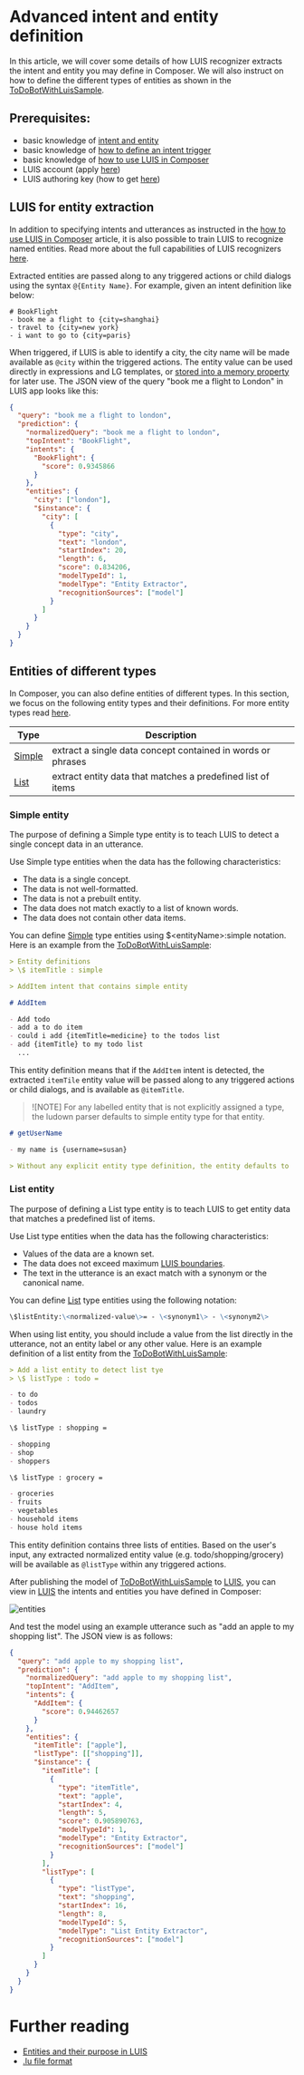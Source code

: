 # Advanced intent and entity definition

In this article, we will cover some details of how LUIS recognizer extracts the intent and entity you may define in Composer. We will also instruct on how to define the different types of entities as shown in the [ToDoBotWithLuisSample](https://github.com/microsoft/BotFramework-Composer/tree/master/Composer/packages/server/assets/projects/ToDoBotWithLuisSample).

## Prerequisites:

- basic knowledge of [intent and entity](concept-language-understanding.md#core-lu-concepts-in-composer)
- basic knowledge of [how to define an intent trigger](howto-defining-triggers.md#intent)
- basic knowledge of [how to use LUIS in Composer](howto-using-LUIS.md)
- LUIS account (apply [here](https://www.luis.ai/home))
- LUIS authoring key (how to get [here](https://docs.microsoft.com/en-us/azure/cognitive-services/luis/luis-concept-keys?tabs=V2#programmatic-key))

## LUIS for entity extraction

In addition to specifying intents and utterances as instructed in the [how to use LUIS in Composer](howto-using-LUIS.md) article, it is also possible to train LUIS to recognize named entities. Read more about the full capabilities of LUIS recognizers [here](https://aka.ms/lu-file-format).

Extracted entities are passed along to any triggered actions or child dialogs using the syntax `@{Entity Name}`. For example, given an intent definition like below:

```
# BookFlight
- book me a flight to {city=shanghai}
- travel to {city=new york}
- i want to go to {city=paris}
```

When triggered, if LUIS is able to identify a city, the city name will be made available as `@city` within the triggered actions. The entity value can be used directly in expressions and LG templates, or [stored into a memory property](concept-memory.md) for later use. The JSON view of the query "book me a flight to London" in LUIS app looks like this:

```json
{
  "query": "book me a flight to london",
  "prediction": {
    "normalizedQuery": "book me a flight to london",
    "topIntent": "BookFlight",
    "intents": {
      "BookFlight": {
        "score": 0.9345866
      }
    },
    "entities": {
      "city": ["london"],
      "$instance": {
        "city": [
          {
            "type": "city",
            "text": "london",
            "startIndex": 20,
            "length": 6,
            "score": 0.834206,
            "modelTypeId": 1,
            "modelType": "Entity Extractor",
            "recognitionSources": ["model"]
          }
        ]
      }
    }
  }
}
```

## Entities of different types

In Composer, you can also define entities of different types. In this section, we focus on the following entity types and their definitions. For more entity types read [here](https://aka.ms/lu-file-format).

| Type                                                                                                                | Description                                                 |
| ------------------------------------------------------------------------------------------------------------------- | ----------------------------------------------------------- |
| [Simple](https://docs.microsoft.com/en-us/azure/cognitive-services/luis/luis-quickstart-primary-and-secondary-data) | extract a single data concept contained in words or phrases |
| [List](https://docs.microsoft.com/en-us/azure/cognitive-services/luis/luis-quickstart-intent-and-list-entity)       | extract entity data that matches a predefined list of items |

### Simple entity

The purpose of defining a Simple type entity is to teach LUIS to detect a single concept data in an utterance.

Use Simple type entities when the data has the following characteristics:

- The data is a single concept.
- The data is not well-formatted.
- The data is not a prebuilt entity.
- The data does not match exactly to a list of known words.
- The data does not contain other data items.

You can define [Simple](<(https://docs.microsoft.com/en-us/azure/cognitive-services/luis/luis-quickstart-primary-and-secondary-data)>) type entities using \$\<entityName\>:simple notation. Here is an example from the [ToDoBotWithLuisSample](https://github.com/microsoft/BotFramework-Composer/tree/master/Composer/packages/server/assets/projects/ToDoBotWithLuisSample):

```markdown
> Entity definitions
> \$ itemTitle : simple

> AddItem intent that contains simple entity

# AddItem

- Add todo
- add a to do item
- could i add {itemTitle=medicine} to the todos list
- add {itemTitle} to my todo list
  ...
```

This entity definition means that if the `AddItem` intent is detected, the extracted `itemTile` entity value will be passed along to any triggered actions or child dialogs, and is available as `@itemTitle`.

> ![NOTE]
> For any labelled entity that is not explicitly assigned a type, the ludown parser defaults to simple entity type for that entity.

```markdown
# getUserName

- my name is {username=susan}

> Without any explicit entity type definition, the entity defaults to 'Simple' entity type.
```

### List entity

The purpose of defining a List type entity is to teach LUIS to get entity data that matches a predefined list of items.

Use List type entities when the data has the following characteristics:

- Values of the data are a known set.
- The data does not exceed maximum [LUIS boundaries](https://docs.microsoft.com/en-us/azure/cognitive-services/luis/luis-boundaries).
- The text in the utterance is an exact match with a synonym or the canonical name.

You can define [List](https://docs.microsoft.com/en-us/azure/cognitive-services/luis/luis-quickstart-intent-and-list-entity) type entities using the following notation:

```markdown
\$listEntity:\<normalized-value\>= - \<synonym1\> - \<synonym2\>
```

When using list entity, you should include a value from the list directly in the utterance, not an entity label or any other value. Here is an example definition of a list entity from the [ToDoBotWithLuisSample](https://github.com/microsoft/BotFramework-Composer/tree/master/Composer/packages/server/assets/projects/ToDoBotWithLuisSample):

```markdown
> Add a list entity to detect list tye
> \$ listType : todo =

- to do
- todos
- laundry

\$ listType : shopping =

- shopping
- shop
- shoppers

\$ listType : grocery =

- groceries
- fruits
- vegetables
- household items
- house hold items
```

This entity definition contains three lists of entities. Based on the user's input, any extracted normalized entity value (e.g. todo/shopping/grocery) will be available as `@listType` within any triggered actions.

After publishing the model of [ToDoBotWithLuisSample](https://github.com/microsoft/BotFramework-Composer/tree/master/Composer/packages/server/assets/projects/ToDoBotWithLuisSample) to [LUIS](https://www.luis.ai/), you can view in [LUIS](https://www.luis.ai/) the intents and entities you have defined in Composer:

![entities](./media/entities/entities.png)

And test the model using an example utterance such as "add an apple to my shopping list". The JSON view is as follows:

```json
{
  "query": "add apple to my shopping list",
  "prediction": {
    "normalizedQuery": "add apple to my shopping list",
    "topIntent": "AddItem",
    "intents": {
      "AddItem": {
        "score": 0.94462657
      }
    },
    "entities": {
      "itemTitle": ["apple"],
      "listType": [["shopping"]],
      "$instance": {
        "itemTitle": [
          {
            "type": "itemTitle",
            "text": "apple",
            "startIndex": 4,
            "length": 5,
            "score": 0.905890763,
            "modelTypeId": 1,
            "modelType": "Entity Extractor",
            "recognitionSources": ["model"]
          }
        ],
        "listType": [
          {
            "type": "listType",
            "text": "shopping",
            "startIndex": 16,
            "length": 8,
            "modelTypeId": 5,
            "modelType": "List Entity Extractor",
            "recognitionSources": ["model"]
          }
        ]
      }
    }
  }
}
```

# Further reading

- [Entities and their purpose in LUIS](https://docs.microsoft.com/en-us/azure/cognitive-services/luis/luis-concept-entity-types)
- [.lu file format](https://aka.ms/lu-file-format)
